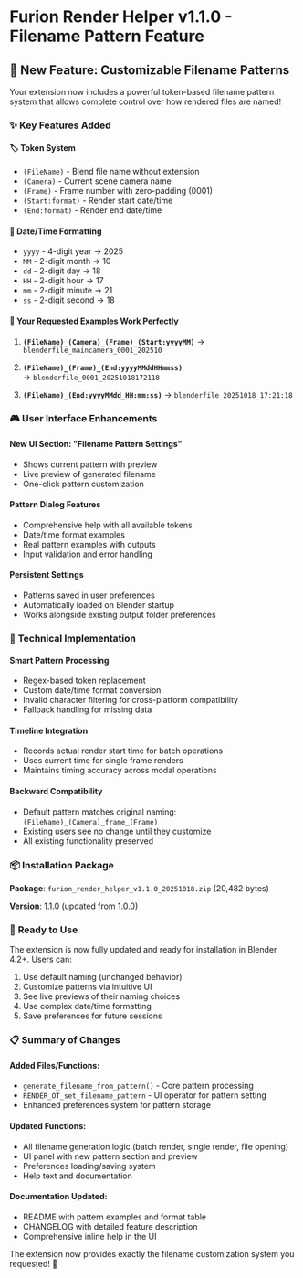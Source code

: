 # Furion Render Helper v1.1.0 - Filename Pattern Feature

## 🎉 New Feature: Customizable Filename Patterns

Your extension now includes a powerful token-based filename pattern system that allows complete control over how rendered files are named!

### ✨ Key Features Added

#### 🏷️ **Token System**
- `(FileName)` - Blend file name without extension
- `(Camera)` - Current scene camera name  
- `(Frame)` - Frame number with zero-padding (0001)
- `(Start:format)` - Render start date/time
- `(End:format)` - Render end date/time

#### 📅 **Date/Time Formatting**
- `yyyy` - 4-digit year → 2025
- `MM` - 2-digit month → 10  
- `dd` - 2-digit day → 18
- `HH` - 2-digit hour → 17
- `mm` - 2-digit minute → 21
- `ss` - 2-digit second → 18

#### 🎯 **Your Requested Examples Work Perfectly**

1. **`(FileName)_(Camera)_(Frame)_(Start:yyyyMM)`**
   → `blenderfile_maincamera_0001_202510`

2. **`(FileName)_(Frame)_(End:yyyyMMddHHmmss)`**  
   → `blenderfile_0001_20251018172118`

3. **`(FileName)_(End:yyyyMMdd_HH:mm:ss)`**
   → `blenderfile_20251018_17:21:18`

### 🎮 **User Interface Enhancements**

#### **New UI Section**: "Filename Pattern Settings"
- Shows current pattern with preview
- Live preview of generated filename
- One-click pattern customization

#### **Pattern Dialog Features**  
- Comprehensive help with all available tokens
- Date/time format examples
- Real pattern examples with outputs
- Input validation and error handling

#### **Persistent Settings**
- Patterns saved in user preferences
- Automatically loaded on Blender startup
- Works alongside existing output folder preferences

### 🔧 **Technical Implementation**

#### **Smart Pattern Processing**
- Regex-based token replacement
- Custom date/time format conversion
- Invalid character filtering for cross-platform compatibility
- Fallback handling for missing data

#### **Timeline Integration**  
- Records actual render start time for batch operations
- Uses current time for single frame renders
- Maintains timing accuracy across modal operations

#### **Backward Compatibility**
- Default pattern matches original naming: `(FileName)_(Camera)_frame_(Frame)`
- Existing users see no change until they customize
- All existing functionality preserved

### 📦 **Installation Package**

**Package**: `furion_render_helper_v1.1.0_20251018.zip` (20,482 bytes)

**Version**: 1.1.0 (updated from 1.0.0)

### 🚀 **Ready to Use**

The extension is now fully updated and ready for installation in Blender 4.2+. Users can:

1. Use default naming (unchanged behavior)
2. Customize patterns via intuitive UI
3. See live previews of their naming choices
4. Use complex date/time formatting
5. Save preferences for future sessions

### 📋 **Summary of Changes**

#### **Added Files/Functions**:
- `generate_filename_from_pattern()` - Core pattern processing
- `RENDER_OT_set_filename_pattern` - UI operator for pattern setting
- Enhanced preferences system for pattern storage

#### **Updated Functions**:
- All filename generation logic (batch render, single render, file opening)
- UI panel with new pattern section and preview
- Preferences loading/saving system
- Help text and documentation

#### **Documentation Updated**:
- README with pattern examples and format table
- CHANGELOG with detailed feature description  
- Comprehensive inline help in the UI

The extension now provides exactly the filename customization system you requested! 🎯